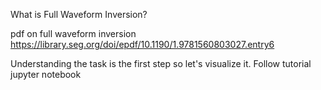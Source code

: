 What is Full Waveform Inversion?

pdf on full waveform inversion https://library.seg.org/doi/epdf/10.1190/1.9781560803027.entry6

Understanding the task is the first step so let's visualize it.
Follow tutorial jupyter notebook


